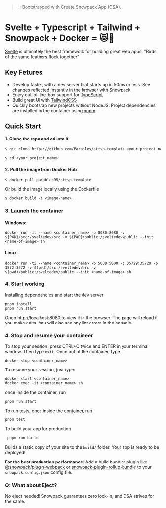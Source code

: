 
> ✨ Bootstrapped with Create Snowpack App (CSA).

# Svelte + Typescript + Tailwind + Snowpack + Docker = 😻🥳
[Svelte]("http://svelte.dev/") is ultimately the best framework for building great web apps. "Birds of the same feathers flock together"

## Key Fetures

*  Develop faster, with a dev server that  starts up in 50ms or less. See changes reflected instantly in the browser with [Snowpack]("https://www.snowpack.dev/")
* Enjoy out-of-the-box support for [TypeScript]("https://www.typescriptlang.org/")
* Build great UI with [TailwindCSS]("https://tailwindcss.com/") 
* Quickly bootsrap new projects without NodeJS. Project dependencies are installed in the container using [pnpm]("https://pnpm.js.org/")

## Quick Start

#### 1. Clone the repo and cd into it ####
``` bash 
$ git clone https://github.com/Parables/sttsp-template <your_project_name>

$ cd <your_project_name>

```


#### 2.   Pull the image from Docker Hub #### 

``` bash 
$ docker pull parables95/sttsp-template
```

Or build the image locally using the Dockerfile

```
$ docker build -t <image-name> .
```


### 3. Launch the container ###
#### Windows:
```
docker run -it --name <container_name> -p 8080:8080 -v ${PWD}/src:/sveltedev/src -v ${PWD}/public:/sveltedev/public --init <name-of-image> sh
```
#### Linux
```
docker run -ti --name <container_name> -p 5000:5000 -p 35729:35729 -p 3572:3572 -v $(pwd)/src:/sveltedev/src -v $(pwd)/public:/sveltedev/public --init <name-of-image> sh
```
### 4. Start working  ###
Installing dependencies and start the dev server 
```
pnpm install
pnpm run start
```
Open http://localhost:8080 to view it in the browser.
The page will reload if you make edits.
You will also see any lint errors in the console.

### 4. Stop and resume your  containeer ###
To stop your session: press CTRL+C twice and ENTER in your terminal window. Then type `exit`. 
Once out of the container, type
```
docker stop <container_name>
```
To resume your session, just type:
```
docker start <container_name>
docker exec -it <container_name> sh
```
once inside the container, run
```
pnpm run start
``` 
To run tests, once inside the container, run
```
pnpm test
```
To build your app for production
```
 pnpm run build
```

Builds a static copy of your site to the `build/` folder.
Your app is ready to be deployed!

**For the best production performance:** Add a build bundler plugin like [@snowpack/plugin-webpack](https://github.com/pikapkg/snowpack/tree/master/plugins/plugin-webpack) or [snowpack-plugin-rollup-bundle](https://github.com/ParamagicDev/snowpack-plugin-rollup-bundle) to your `snowpack.config.json` config file.

### Q: What about Eject?

No eject needed! Snowpack guarantees zero lock-in, and CSA strives for the same.

